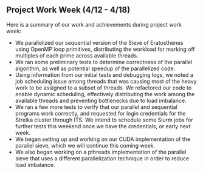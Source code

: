 ## Project Work Week (4/12 - 4/18)

Here is a summary of our work and achievements during project work week:
* We parallelized our sequential version of the Sieve of Eratosthenes using OpenMP loop 
  primitives, distributing the workload for marking off multiples of each prime across 
  available threads.
* We ran some preliminary tests to determine correctness of the parallel algorithm, as 
  well as potential speedup of the parallelized code.
* Using information from our initial tests and debugging logs, we noted a job scheduling 
  issue among threads that was causing most of the heavy work to be assigned to a subset
  of threads. We refactored our code to enable dynamic scheduling, effectively distributing 
  the work among the available threads and preventing bottlenecks due to load imbalance.
* We ran a few more tests to verify that our parallel and sequential programs work correctly, 
  and requested for login credentials for the Strelka cluster through ITS. We intend to 
  schedule some Slurm jobs for further tests this weekend once we have the credentials, 
  or early next week.
* We began setting up and working on our CUDA implementation of the parallel sieve, which 
  we will continue this coming week.
* We also began working on a pthreads implementation of the parallel sieve that uses
  a different parallelization technique in order to reduce load imbalance.
